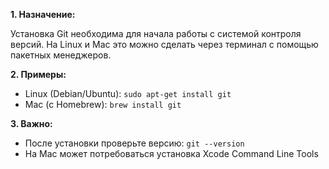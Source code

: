 **1. Назначение:**  

Установка Git необходима для начала работы с системой контроля версий. На Linux и Mac это можно сделать через терминал с помощью пакетных менеджеров.

**2. Примеры:**

- Linux (Debian/Ubuntu): `sudo apt-get install git`
- Mac (с Homebrew): `brew install git`

**3. Важно:**

- После установки проверьте версию: `git --version`
- На Mac может потребоваться установка Xcode Command Line Tools
